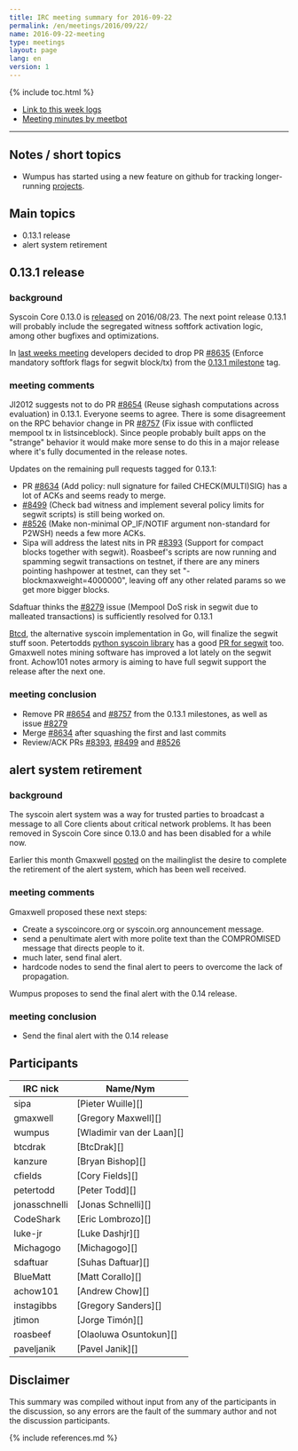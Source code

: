 ```yaml
---
title: IRC meeting summary for 2016-09-22
permalink: /en/meetings/2016/09/22/
name: 2016-09-22-meeting
type: meetings
layout: page
lang: en
version: 1
---
```

{% include toc.html %}
 
- [Link to this week logs](https://botbot.me/freenode/syscoin-core-dev/2016-09-22/?msg=73443433&page=4)
- [Meeting minutes by meetbot](http://www.erisian.com.au/meetbot/syscoin-core-dev/2016/syscoin-core-dev.2016-09-22-18.59.html)
 
---
 
## Notes / short topics

- Wumpus has started using a new feature on github for tracking longer-running [projects](https://github.com/syscoin/syscoin/projects). 

## Main topics
 
- 0.13.1 release
- alert system retirement

## 0.13.1 release

### background

Syscoin Core 0.13.0 is [released](/en/2016/08/23/release-0.13.0/) on 2016/08/23. The next point release 0.13.1 will probably include the segregated witness softfork activation logic, among other bugfixes and optimizations.

In [last weeks meeting](/en/meetings/2016/09/15/#release) developers decided to drop PR [#8635][] (Enforce mandatory softfork flags for segwit block/tx) from the [0.13.1 milestone](https://github.com/syscoin/syscoin/milestone/22) tag.

### meeting comments

Jl2012 suggests not to do PR [#8654][] (Reuse sighash computations across evaluation) in 0.13.1. Everyone seems to agree.
There is some disagreement on the RPC behavior change in PR [#8757][] (Fix issue with conflicted mempool tx in listsinceblock). Since people probably built apps on the "strange" behavior it would make more sense to do this in a major release where it's fully documented in the release notes.

Updates on the remaining pull requests tagged for 0.13.1:

- PR [#8634][] (Add policy: null signature for failed CHECK(MULTI)SIG) has a lot of ACKs and seems ready to merge.
- [#8499][] (Check bad witness and implement several policy limits for segwit scripts) is still being worked on.
- [#8526][] (Make non-minimal OP_IF/NOTIF argument non-standard for P2WSH) needs a few more ACKs.
- Sipa will address the latest nits in PR [#8393][] (Support for compact blocks together with segwit). Roasbeef's scripts are now running and spamming segwit transactions on testnet, if there are any miners pointing hashpower at testnet, can they set "-blockmaxweight=4000000", leaving off any other related params so we get more bigger blocks.

Sdaftuar thinks the [#8279](https://github.com/syscoin/syscoin/issues/8279) issue (Mempool DoS risk in segwit due to malleated transactions) is sufficiently resolved for 0.13.1

[Btcd](https://github.com/btcsuite/btcd), the alternative syscoin implementation in Go, will finalize the segwit stuff soon. Petertodds [python syscoin library](https://github.com/petertodd/python-syscoinlib) has a good [PR for segwit](https://github.com/petertodd/python-syscoinlib/pull/112) too. Gmaxwell notes mining software has improved a lot lately on the segwit front. Achow101 notes armory is aiming to have full segwit support the release after the next one.

### meeting conclusion

- Remove PR [#8654][] and [#8757][] from the 0.13.1 milestones, as well as issue [#8279](https://github.com/syscoin/syscoin/issues/8279)
- Merge [#8634][] after squashing the first and last commits
- Review/ACK PRs [#8393][], [#8499][] and [#8526][]

## alert system retirement

### background

The syscoin alert system was a way for trusted parties to broadcast a message to all Core clients about critical network problems. It has been removed in Syscoin Core since 0.13.0 and has been disabled for a while now.

Earlier this month Gmaxwell [posted](https://lists.linuxfoundation.org/pipermail/syscoin-dev/2016-September/013104.html) on the mailinglist the desire to complete the retirement of the alert system, which has been well received.

### meeting comments

Gmaxwell proposed these next steps:

- Create a syscoincore.org or syscoin.org announcement message.
- send a penultimate alert with more polite text than the COMPROMISED message that directs people to it.
- much later, send final alert.
- hardcode nodes to send the final alert to peers to overcome the lack of propagation.

Wumpus proposes to send the final alert with the 0.14 release.

### meeting conclusion

- Send the final alert with the 0.14 release

## Participants
 
| IRC nick        | Name/Nym                  |
|-----------------|---------------------------|
| sipa            | [Pieter Wuille][]         |
| gmaxwell        | [Gregory Maxwell][]       |
| wumpus          | [Wladimir van der Laan][] |
| btcdrak         | [BtcDrak][]               |
| kanzure         | [Bryan Bishop][]          |
| cfields         | [Cory Fields][]           |
| petertodd       | [Peter Todd][]            |
| jonasschnelli   | [Jonas Schnelli][]        |
| CodeShark       | [Eric Lombrozo][]         |
| luke-jr         | [Luke Dashjr][]           |
| Michagogo       | [Michagogo][]             |
| sdaftuar        | [Suhas Daftuar][]         |
| BlueMatt        | [Matt Corallo][]          |
| achow101        | [Andrew Chow][]           |
| instagibbs      | [Gregory Sanders][]       |
| jtimon          | [Jorge Timón][]           |
| roasbeef        | [Olaoluwa Osuntokun][]    |
| paveljanik      | [Pavel Janik][]           |

## Disclaimer
 
This summary was compiled without input from any of the participants in the discussion, so any errors are the fault of the summary author and not the discussion participants.

[#8654]: https://github.com/syscoin/syscoin/pull/8654
[#8635]: https://github.com/syscoin/syscoin/pull/8635
[#8634]: https://github.com/syscoin/syscoin/pull/8634
[#8499]: https://github.com/syscoin/syscoin/pull/8499
[#8526]: https://github.com/syscoin/syscoin/pull/8526
[#8393]: https://github.com/syscoin/syscoin/pull/8393
[#8757]: https://github.com/syscoin/syscoin/pull/8757

{% include references.md %}
